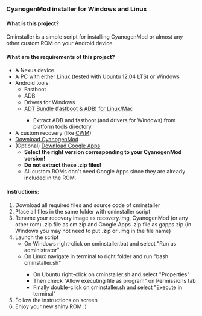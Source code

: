 <h3>CyanogenMod installer for Windows and Linux</h3>
<h4>What is this project?</h4>
<p>Cminstaller is a simple script for installing CyanogenMod or almost any other custom ROM on your Android device.</p>
<h4>What are the requirements of this project?</h4>
<ul>
<li>A Nexus device</li>
<li>A PC with either Linux (tested with Ubuntu 12.04 LTS) or Windows</li>
<li>Android tools:
<ul>
<li>Fastboot</li>
<li>ADB</li>
<li>Drivers for Windows</li>
<li><a target="_blank" href="http://developer.android.com/sdk/index.html#download"> ADT Bundle (fastboot & ADB) for Linux/Mac</a></li>
<ul>
<li>Extract ADB and fastboot (and drivers for Windows) from platform tools directory.</li>
</ul></li>
</ul></li>
<li>A custom recovery (like <a target="_blank" href="http://clockworkmod.com/rommanager">CWM</a>)</li>
<li><a target="_blank" href="http://get.cm/">Download CyanogenMod</a></li>
<li>(Optional) <a target="_blank" href="http://goo.im/gapps">Download Google Apps</a>
<ul>
<li><b>Select the right version corresponding to your CyanogenMod version!</b></li>
<li><b>Do not extract these .zip files!</b></li>
<li>All custom ROMs don't need Google Apps since they are already included in the ROM.</li>
</ul></li>
</ul>
<h4>Instructions:</h4>
<ol>
<li>Download all required files and source code of cminstaller</li>
<li>Place all files in the same folder with cminstaller script</li>
<li>Rename your recovery image as recovery.img, CyanogenMod (or any other rom) .zip file as cm.zip and Google Apps .zip file as gapps.zip (in Windows you may not need to put .zip or .img in the file name)</li>
<li>Launch the script
<ul>
<li>On Windows right-click on cminstaller.bat and select "Run as administrator"</li>
<li>On Linux navigate in terminal to right folder and run "bash cminstaller.sh"</li>
<ul>
<li>On Ubuntu right-click on cminstaller.sh and select "Properties"</li>
<li>Then check "Allow executing file as program" on Permissions tab</li>
<li>Finally double-click on cminstaller.sh and select "Execute in terminal"</li>
</ul>
</ul></li>
<li>Follow the instructions on screen</li>
<li>Enjoy your new shiny ROM :)</li>
</ol>
